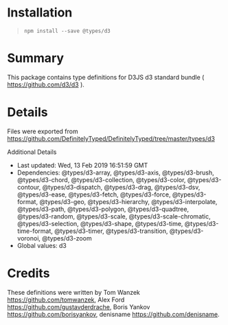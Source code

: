 # Installation
> `npm install --save @types/d3`

# Summary
This package contains type definitions for D3JS d3 standard bundle ( https://github.com/d3/d3 ).

# Details
Files were exported from https://github.com/DefinitelyTyped/DefinitelyTyped/tree/master/types/d3

Additional Details
 * Last updated: Wed, 13 Feb 2019 16:51:59 GMT
 * Dependencies: @types/d3-array, @types/d3-axis, @types/d3-brush, @types/d3-chord, @types/d3-collection, @types/d3-color, @types/d3-contour, @types/d3-dispatch, @types/d3-drag, @types/d3-dsv, @types/d3-ease, @types/d3-fetch, @types/d3-force, @types/d3-format, @types/d3-geo, @types/d3-hierarchy, @types/d3-interpolate, @types/d3-path, @types/d3-polygon, @types/d3-quadtree, @types/d3-random, @types/d3-scale, @types/d3-scale-chromatic, @types/d3-selection, @types/d3-shape, @types/d3-time, @types/d3-time-format, @types/d3-timer, @types/d3-transition, @types/d3-voronoi, @types/d3-zoom
 * Global values: d3

# Credits
These definitions were written by Tom Wanzek <https://github.com/tomwanzek>, Alex Ford <https://github.com/gustavderdrache>, Boris Yankov <https://github.com/borisyankov>, denisname <https://github.com/denisname>.
